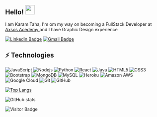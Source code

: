 ## Hello! <img src="https://raw.githubusercontent.com/aemmadi/aemmadi/master/wave.gif" width="30">

I am Karam Taha, I'm om my way on becoming a FullStack Developer at <a href="https://axsos.academy/">Axsos Acedemy </a> and I have Graphic Design experience

[![Linkedin Badge](https://img.shields.io/badge/-karamtaha-blue?style=flat-square&logo=Linkedin&logoColor=white&link=https://www.linkedin.com/in/karamtaha/)](https://www.linkedin.com/in/karamtaha/)
[![Gmail Badge](https://img.shields.io/badge/-karamtaha15@gmail.com-c14438?style=flat-square&logo=Gmail&logoColor=white&link=mailto:karamtaha15@gmail.com)](mailto:karamtaha15.com)

## ⚡ Technologies

![JavaScript](https://img.shields.io/badge/-JavaScript-black?style=flat-square&logo=javascript)
![Nodejs](https://img.shields.io/badge/-Nodejs-black?style=flat-square&logo=Node.js)
![Python](https://img.shields.io/badge/-Python-black?style=flat-square&logo=Python)
![React](https://img.shields.io/badge/-React-black?style=flat-square&logo=react)
![Java](https://img.shields.io/badge/-java-E34A86?style=flat-square&logo=java)
![HTML5](https://img.shields.io/badge/-HTML5-E34F26?style=flat-square&logo=html5&logoColor=white)
![CSS3](https://img.shields.io/badge/-CSS3-1572B6?style=flat-square&logo=css3)
![Bootstrap](https://img.shields.io/badge/-Bootstrap-563D7C?style=flat-square&logo=bootstrap)
![MongoDB](https://img.shields.io/badge/-MongoDB-black?style=flat-square&logo=mongodb)
![MySQL](https://img.shields.io/badge/-MySQL-black?style=flat-square&logo=mysql)
![Heroku](https://img.shields.io/badge/-Heroku-430098?style=flat-square&logo=heroku)
![Amazon AWS](https://img.shields.io/badge/Amazon%20AWS-232F3E?style=flat-square&logo=amazon-aws)
![Google Cloud](https://img.shields.io/badge/Google%20Cloud-black?style=flat-square&logo=google-cloud)
![Git](https://img.shields.io/badge/-Git-black?style=flat-square&logo=git)
![GitHub](https://img.shields.io/badge/-GitHub-181717?style=flat-square&logo=github)

[![Top Langs](https://github-readme-stats.vercel.app/api/top-langs/?username=karam-taha&theme=algolia)](https://github.com/anuraghazra/github-readme-stats)

![GitHub stats](https://github-readme-stats.vercel.app/api?username=karam-taha&show_icons=true&theme=algolia)

![Visitor Badge](https://visitor-badge.laobi.icu/badge?page_id=karam-taha.karam-taha)
